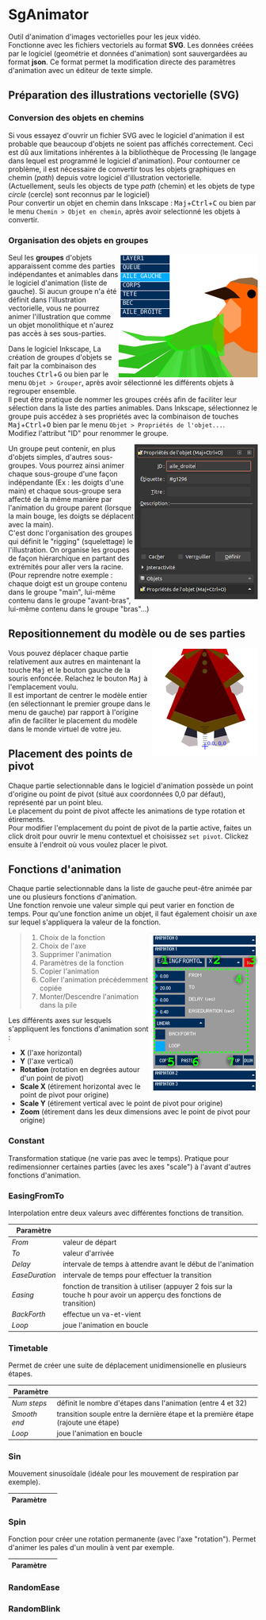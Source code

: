 # SgAnimator
Outil d'animation d'images vectorielles pour les jeux vidéo.<br>
Fonctionne avec les fichiers vectoriels au format **SVG**. Les données créées par le logiciel (geométrie et données d'animation) sont sauvergardées au format **json**. Ce format permet la modification directe des paramètres d'animation avec un éditeur de texte simple.

## Préparation des illustrations vectorielle (SVG)
### Conversion des objets en chemins
Si vous essayez d'ouvrir un fichier SVG avec le logiciel d'animation il est probable que beaucoup d'objets ne soient pas affichés correctement. Ceci est dû aux limitations inhérentes à la bibliothèque de Processing (le langage dans lequel est programmé le logiciel d'animation). Pour contourner ce problème, il est nécessaire de convertir tous les objets graphiques en chemin (*path*) depuis votre logiciel d'illustration vectorielle.<br>
(Actuellement, seuls les objects de type *path* (chemin) et les objets de type *circle* (cercle) sont reconnus par le logiciel)<br>
Pour convertir un objet en chemin dans Inkscape : <kbd>Maj</kbd>+<kbd>Ctrl</kbd>+<kbd>C</kbd> ou bien par le menu `Chemin > Objet en chemin`, après avoir selectionné les objets à convertir.
### Organisation des objets en groupes
<img align="right" alt="parts list" src="res/sga_partslist.png">

Seul les **groupes** d'objets apparaissent comme des parties indépendantes et animables dans le logiciel d'animation (liste de gauche). Si aucun groupe n'a été définit dans l'illustration vectorielle, vous ne pourrez animer l'illustration que comme un objet monolithique et n'aurez pas accès à ses sous-parties.<br>

Dans le logiciel Inkscape, La création de groupes d'objets se fait par la combinaison des touches <kbd>Ctrl</kbd>+<kbd>G</kbd> ou bien par le menu `Objet > Grouper`, après avoir sélectionné les différents objets à regrouper ensemble.<br>
Il peut être pratique de nommer les groupes créés afin de faciliter leur sélection dans la liste des parties animables. Dans Inkscape, sélectionnez le groupe puis accédez à ses propriétés avec la combinaison de touches <kbd>Maj</kbd>+<kbd>Ctrl</kbd>+<kbd>O</kbd> bien par le menu `Objet > Propriétés de l'objet...`.<br>
Modifiez l'attribut "ID" pour renommer le groupe.<br>

<img align="right" alt="inkscape group id" src="res/inkscape_groupid.png">

Un groupe peut contenir, en plus d'objets simples, d'autres sous-groupes. Vous pourrez ainsi animer chaque sous-groupe d'une façon indépendante (Ex : les doigts d'une main) et chaque sous-groupe sera affecté de la même manière par l'animation du groupe parent (lorsque la main bouge, les doigts se déplacent avec la main).<br>
C'est donc l'organisation des groupes qui définit le "rigging" (squelettage) le l'illustration. On organise les groupes de façon hiérarchique en partant des extrémités pour aller vers la racine.<br>
(Pour reprendre notre exemple : chaque doigt est un groupe contenu dans le groupe "main", lui-même contenu dans le groupe "avant-bras", lui-même contenu dans le groupe "bras"...)

## Repositionnement du modèle ou de ses parties
<img align="right" alt="origin marker" src="res/origin.png">

Vous pouvez déplacer chaque partie relativement aux autres en maintenant la touche <kbd>Maj</kbd> et le bouton gauche de la souris enfoncée. Relachez le bouton <kbd>Maj</kbd> à l'emplacement voulu.<br>
Il est important de centrer le modèle entier (en sélectionnant le premier groupe dans le menu de gauche) par rapport à l'origine afin de faciliter le placement du modèle dans le monde virtuel de votre jeu.<br>

## Placement des points de pivot
Chaque partie selectionnable dans le logiciel d'animation possède un point d'origine ou point de pivot (situé aux coordonnées 0,0 par défaut), représenté par un point bleu.<br>
Le placement du point de pivot affecte les animations de type rotation et étirements.<br>
Pour modifier l'emplacement du point de pivot de la partie active, faites un click droit pour ouvrir le menu contextuel et choisissez `set pivot`. Clickez ensuite à l'endroit où vous voulez placer le pivot.

## Fonctions d'animation
Chaque partie selectionnable dans la liste de gauche peut-être animée par une ou plusieurs fonctions d'animation.<br>
Une fonction renvoie une valeur simple qui peut varier en fonction de temps. Pour qu'une fonction anime un objet, il faut également choisir un axe sur lequel s'appliquera la valeur de la fonction.

<img align="right" src="res/fonctions.png">

> 1. Choix de la fonction
> 2. Choix de l'axe
> 3. Supprimer l'animation
> 4. Paramètres de la fonction
> 5. Copier l'animation
> 6. Coller l'animation précédemment copiée
> 7. Monter/Descendre l'animation dans la pile

Les différents axes sur lesquels s'appliquent les fonctions d'animation sont :<br>

* **X** (l'axe horizontal)
* **Y** (l'axe vertical)
* **Rotation** (rotation en degrées autour d'un point de pivot)
* **Scale X** (étirement horizontal avec le point de pivot pour origine)
* **Scale Y** (étirement vertical avec le point de pivot pour origine)
* **Zoom** (étirement dans les deux dimensions avec le point de pivot pour origine)

### Constant
Transformation statique (ne varie pas avec le temps).
Pratique pour redimensionner certaines parties (avec les axes "scale") à l'avant d'autres fonctions d'animation.
### EasingFromTo
Interpolation entre deux valeurs avec différentes fonctions de transition.

| Paramètre | |
| ----- | ----- |
| *From* | valeur de départ |
| *To* | valeur d'arrivée |
| *Delay* | intervale de temps à attendre avant le début de l'animation |
| *EaseDuration* | intervale de temps pour effectuer la transition |
| *Easing* | fonction de transition à utiliser (appuyer 2 fois sur la touche <kbd>h</kbd> pour avoir un apperçu des fonctions de transition) |
| *BackForth* | effectue un va-et-vient |
| *Loop* | joue l'animation en boucle |

### Timetable
Permet de créer une suite de déplacement unidimensionelle en plusieurs étapes.<br>

| Paramètre | |
| ----- | ----- |
| *Num steps* | définit le nombre d'étapes dans l'animation (entre 4 et 32) |
| *Smooth end* | transition souple entre la dernière étape et la première étape (rajoute une étape) |
| *Loop* | joue l'animation en boucle |

### Sin
Mouvement sinusoïdale (idéale pour les mouvement de respiration par exemple).

| Paramètre | |
| ----- | ----- |

### Spin
Fonction pour créer une rotation permanente (avec l'axe "rotation"). Permet d'animer les pales d'un moulin à vent par exemple.

| Paramètre | |
| ----- | ----- |

### RandomEase

### RandomBlink
